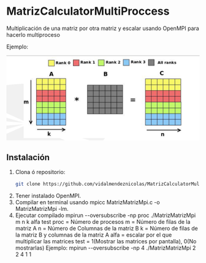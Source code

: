 # MatrizCalculatorMultiProccess
Multiplicación de una matriz por otra matriz y escalar usando OpenMPI para hacerlo multiproceso

Ejemplo:

![Ejemplo:](ejemplo.png)

## Instalación

1. Clona ó repositorio:
    ```bash
    git clone https://github.com/vidalmendeznicolas/MatrizCalculatorMultiProcess.git
    ```
2. Tener instalado OpenMPI.
3. Compilar en terminal usando mpicc MatrizMatrizMpi.c -o MatrizMatrizMpi -lm.
4. Ejecutar compilado mpirun --oversubscribe -np proc ./MatrizMatrizMpi m n k alfa test 
proc = Número de procesos
m = Número de filas de la matriz A
n = Número de Columnas de la matriz B
k = Número de filas de la matriz B y columnas de la matriz A
alfa = escalar por el que multiplicar las matrices
test = 1(Mostrar las matrices por pantalla), 0(No mostrarlas)
Ejemplo: mpirun --oversubscribe -np 4 ./MatrizMatrizMpi 2 2 4 1 1 

